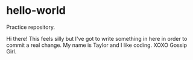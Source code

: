 # hello-world
Practice repository.


Hi there!
This feels silly but I've got to write something in here in order to commit a real change.
My name is Taylor and I like coding.
XOXO
Gossip Girl.
